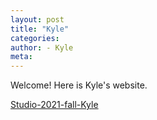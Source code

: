 ```yaml
---
layout: post
title: "Kyle"
categories:
author: - Kyle
meta:
---
```

Welcome! Here is Kyle's website.

[Studio-2021-fall-Kyle][2a21c033]

  [2a21c033]: https://kyle7914.github.io/2021Fall-studio/
